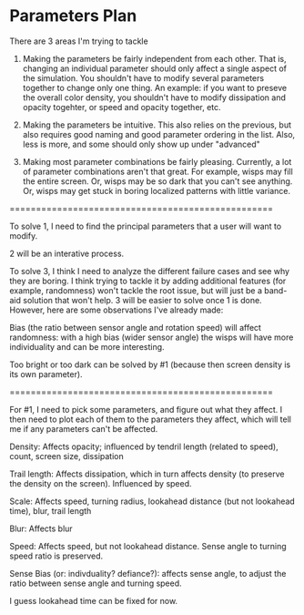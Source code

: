 # Parameters Plan

There are 3 areas I'm trying to tackle

1. Making the parameters be fairly independent from each other. That is, changing an individual parameter should
only affect a single aspect of the simulation. You shouldn't have to modify several parameters together to change
only one thing. An example: if you want to preseve the overall color density, you shouldn't have to modify
dissipation and opacity togehter, or speed and opacity together, etc.

2. Making the parameters be intuitive. This also relies on the previous, but also requires good naming and good
parameter ordering in the list. Also, less is more, and some should only show up under "advanced"

3. Making most parameter combinations be fairly pleasing. Currently, a lot of parameter combinations aren't that
great. For example, wisps may fill the entire screen. Or, wisps may be so dark that you can't see anything. Or,
wisps may get stuck in boring localized patterns with little variance.

==================================================

To solve 1, I need to find the principal parameters that a user will want to modify.

2 will be an interative process.

To solve 3, I think I need to analyze the different failure cases and see why they are boring. I think trying to
tackle it by adding additional features (for example, randomness) won't tackle the root issue, but will just be
a band-aid solution that won't help. 3 will be easier to solve once 1 is done. However, here are some observations
I've already made:

Bias (the ratio between sensor angle and rotation speed) will affect randomness: with a high bias (wider sensor 
angle) the wisps will have more individuality and can be more interesting.

Too bright or too dark can be solved by #1 (because then screen density is its own parameter).

==================================================

For #1, I need to pick some parameters, and figure out what they affect. I then need to plot each of them to the 
parameters they affect, which will tell me if any parameters can't be affected.

Density: Affects opacity; influenced by tendril length (related to speed), count, screen size, dissipation

Trail length: Affects dissipation, which in turn affects density (to preserve the density on the screen). Influenced by speed.

Scale: Affects speed, turning radius, lookahead distance (but not lookahead time), blur, trail length

Blur: Affects blur

Speed: Affects speed, but not lookahead distance. Sense angle to turning speed ratio is preserved.

Sense Bias (or: indivduality? defiance?): affects sense angle, to adjust the ratio between sense angle and turning speed.

I guess lookahead time can be fixed for now.
